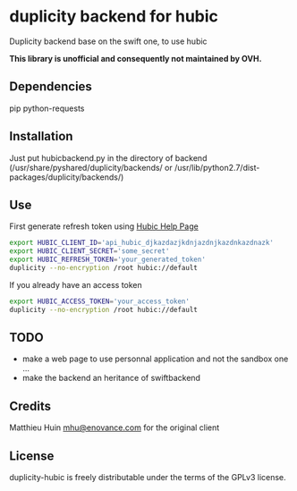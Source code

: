 duplicity backend for hubic
========

Duplicity backend base on the swift one, to use hubic

**This library is unofficial and consequently not maintained by OVH.**

Dependencies
-------
pip python-requests


Installation
-------
Just put hubicbackend.py in the directory of backend (/usr/share/pyshared/duplicity/backends/ or /usr/lib/python2.7/dist-packages/duplicity/backends/)


Use
-------

First generate refresh token using [Hubic Help Page](https://api.hubic.com/sandbox/)


```bash
export HUBIC_CLIENT_ID='api_hubic_djkazdazjkdnjazdnjkazdnkazdnazk'
export HUBIC_CLIENT_SECRET='some_secret'
export HUBIC_REFRESH_TOKEN='your_generated_token'
duplicity --no-encryption /root hubic://default
```

If you already have an access token
```bash
export HUBIC_ACCESS_TOKEN='your_access_token'
duplicity --no-encryption /root hubic://default
```

TODO   
-------
* make a web page to use personnal application and not the sandbox one ...
* make the backend an heritance of swiftbackend

Credits   
-------
Matthieu Huin <mhu@enovance.com> for the original client



License
-------

duplicity-hubic is freely distributable under the terms of the GPLv3 license.
